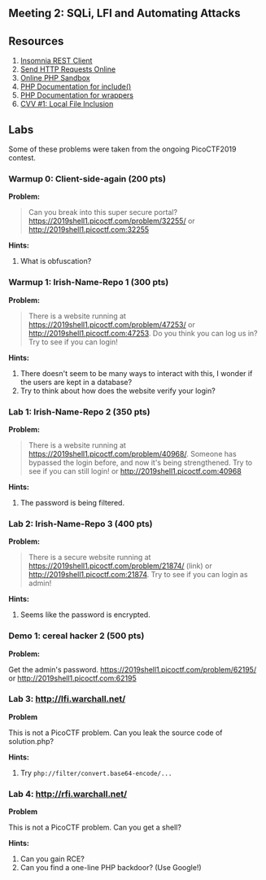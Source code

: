 ## Meeting 2: SQLi, LFI and Automating Attacks

## Resources
1. [Insomnia REST Client](https://insomnia.rest)
2. [Send HTTP Requests Online](https://reqbin.com/)
3. [Online PHP Sandbox](http://sandbox.onlinephpfunctions.com/)
4. [PHP Documentation for include()](https://www.php.net/manual/en/function.include.php)
5. [PHP Documentation for wrappers](https://www.php.net/manual/en/wrappers.php)
6. [CVV #1: Local File Inclusion](https://medium.com/bugbountywriteup/cvv-1-local-file-inclusion-ebc48e0e479a)

## Labs

Some of these problems were taken from the ongoing PicoCTF2019 contest.

### Warmup 0: Client-side-again (200 pts)

**Problem:**

>Can you break into this super secure portal?
https://2019shell1.picoctf.com/problem/32255/ or http://2019shell1.picoctf.com:32255

**Hints:**

1. What is obfuscation?

### Warmup 1: Irish-Name-Repo 1 (300 pts)

**Problem:**

>There is a website running at https://2019shell1.picoctf.com/problem/47253/ or http://2019shell1.picoctf.com:47253. Do you think you can log us in? Try to see if you can login!

**Hints:**

1. There doesn't seem to be many ways to interact with this, I wonder if the users are kept in a database?
2. Try to think about how does the website verify your login?

### Lab 1: Irish-Name-Repo 2 (350 pts)

**Problem:**

>There is a website running at https://2019shell1.picoctf.com/problem/40968/. Someone has bypassed the login before, and now it's being strengthened. Try to see if you can still login! or http://2019shell1.picoctf.com:40968

**Hints:**

1. The password is being filtered.


### Lab 2: Irish-Name-Repo 3 (400 pts)

**Problem:**

>There is a secure website running at https://2019shell1.picoctf.com/problem/21874/ (link) or http://2019shell1.picoctf.com:21874. Try to see if you can login as admin!

**Hints:**

1. Seems like the password is encrypted.

### Demo 1: cereal hacker 2 (500 pts)

**Problem:**

Get the admin's password. https://2019shell1.picoctf.com/problem/62195/ or http://2019shell1.picoctf.com:62195

### Lab 3: http://lfi.warchall.net/

**Problem**

This is not a PicoCTF problem. Can you leak the source code of solution.php?

**Hints:**

1. Try `php://filter/convert.base64-encode/...`

### Lab 4: http://rfi.warchall.net/

**Problem**

This is not a PicoCTF problem. Can you get a shell?

**Hints:**

1. Can you gain RCE?
2. Can you find a one-line PHP backdoor? (Use Google!)
